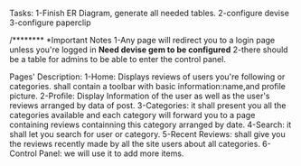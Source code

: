 Tasks:
1-Finish ER Diagram, generate all needed tables.
2-configure devise
3-configure paperclip


/********
	*Important Notes
1-Any page will redirect you to a login page unless you're logged in
**Need devise gem to be configured**
2-there should be a table for admins to be able to enter the control panel.

Pages' Description:
1-Home:
Displays reviews of users you're following or categories.
shall contain a toolbar with basic information:name,and profile picture.
2-Profile:
Display Information of the user as well as the user's reviews arranged by data of post.
3-Categories:
it shall present you all the categories available and each category will forward you to a page containing
reviews containning this category arranged by date.
4-Search:
it shall let you search for user or category.
5-Recent Reviews:
shall give you the reviews recently made by all the site users about all categories.
6-Control Panel:
we will use it to add more items.
	